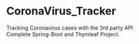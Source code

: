 # CoronaVirus_Tracker
Tracking Coronavirus cases with the 3rd party API \
Complete Spring-Boot and Thymleaf Project.
